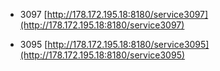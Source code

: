 * 3097
[http://178.172.195.18:8180/service3097](http://178.172.195.18:8180/service3097)

* 3095
[http://178.172.195.18:8180/service3095](http://178.172.195.18:8180/service3095)